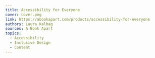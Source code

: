 ```yaml
---
title: Accessibility for Everyone
cover: cover.png
link: https://abookapart.com/products/accessibility-for-everyone
authors: Laura Kalbag
sources: A Book Apart
topics:
  - Accessibility
  - Inclusive Design
  - Content
---
```

